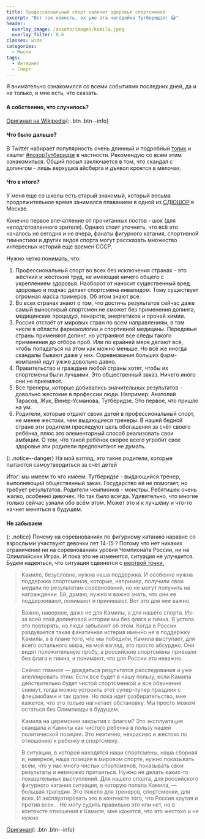 ```yaml
---
title: Профессиональный спорт калечит здоровье спортсменов
excerpt: "Вот так новость, ох уже эта негодяйка Тутберидзе! 😂"
header:
  overlay_image: /assets/images/kamila.jpeg
  overlay_filter: 0.6
classes: wide
categories:
  - Мысли
tags:
  - Интернет
  - Спорт
---
```


Я внимательно ознакомился со всеми событиями последних дней, да и не только, и мне есть, что сказать.

#### А собственно, что случилось?

[Оригинал на Wikipedia](https://ru.wikipedia.org/wiki/%D0%92%D0%B0%D0%BB%D0%B8%D0%B5%D0%B2%D0%B0,_%D0%9A%D0%B0%D0%BC%D0%B8%D0%BB%D0%B0_%D0%92%D0%B0%D0%BB%D0%B5%D1%80%D1%8C%D0%B5%D0%B2%D0%BD%D0%B0#%D0%A1%D0%B8%D1%82%D1%83%D0%B0%D1%86%D0%B8%D1%8F_%D1%81_%D0%B4%D0%BE%D0%BF%D0%B8%D0%BD%D0%B3-%D0%BF%D1%80%D0%BE%D0%B1%D0%B0%D0%BC%D0%B8){: .btn .btn--info}

#### Что было дальше?

В Twitter набирает популярность очень длинный и подробный [топик](https://twitter.com/lexis_amonet/status/1492215015255990280) и хэштег [#позорТутберидзе](https://twitter.com/hashtag/%D0%BF%D0%BE%D0%B7%D0%BE%D1%80%D0%A2%D1%83%D1%82%D0%B1%D0%B5%D1%80%D0%B8%D0%B4%D0%B7%D0%B5?src=hashtag_click) в частности. Рекомендую со всем этим ознакомиться. Общий посыл заключается в том, что скандал с допингом - лишь верхушка айсберга и дъявол кроется в мелочах.

#### Что в итоге?

У меня еще со школы есть старый знакомый, который весьма продолжительное время занимался плаванием в одной из [СДЮШОР](https://2gis.ru/moscow/search/%D0%A1%D0%BF%D0%BE%D1%80%D1%82%D0%B8%D0%B2%D0%BD%D1%8B%D0%B5%20%D1%88%D0%BA%D0%BE%D0%BB%D1%8B%20%2F%20%D0%A1%D0%94%D0%AE%D0%A8%D0%9E%D0%A0%20%2F%20%D0%94%D0%AE%D0%A1%D0%A8/rubricId/633) в Москве.

Конечно первое впечатление от прочитанных постов - шок (для неподготовленного зрителя). Однако стоит уточнить, что всё это началось не сегодня и не вчера, фанаты фигурного катания, спортивной гимнастики и других видов спорта могут рассказать множество интересных историй еще времен СССР.

Нужно четко понимать, что:
1. Профессиональный спорт во всех без исключения странах - это жёсткий и жестокий труд, не имеющий ничего общего с укреплением здоровья. Наоборот от наносит существенный вред здоровью и подчас делает спортсмена инвалидом. Тому существует огромная масса примеров. Об этом знают все. 
2. Во всех странах знают о том, что достичь результатов сейчас даже самый выносливый спортсмен не сможет без применения допинга, медицинских процедур, лекарств, энергетиков и прочей химии. 
3. Россия отстаёт от мировых стран по всем направлениям, в том числе в области фармакологии и спортивной медицины. Передовые страны применяют допинг, но устраняют все следы такого применения до отбора проб. Или по крайней мере делают всё, чтобы попадаться на этом как можно меньше. Но всё же иногда скандалы бывают даже у них. Соревнования больших фарм-компаний идут ужже довольно давно.
4. Правительство и граждане любой страны хотят, чтобы их спортсмены были лучшими. Это общественный заказ. Ничего иного они не приемлют.
5. Все тренеры, которые добивались значительных результатов - довольно жестокие в профессии люди. Например: Анатолий Тарасов, Жук, Винер-Усманова, Тутберидзе. Это первое, что пришло на ум.
6. Родители, которые отдают своих детей в профессиональный спорт, не менее жестоки, чем выдающиеся тренеры. В нашей бедной стране эти родители преследуют цель обогащения за счёт своего ребёнка, плюс это элементарный способ реализовать свои амбиции. О том, что такой ребёнок скорее всего угробит свое здоровье эти родители предпочитают не думать.

{: .notice--danger}
На мой взгляд, это такие родители, которые пытаются самоутвердиться за счёт детей

Итог: мы имеем то что имеем. Тутберидзе - выдающийся тренер, выполняющий общественный заказ. Государство ей не помогает, но требует результатов. Родители чемпионов - монстры. Ребятишек очень жалко, особенно девочек. Но так было всегда. Удивительно, что многие только сейчас узнали обо всём этом. Может это и к лучшему и что-то начнет меняться в будущем.

#### Не забываем
{: .notice}
Почему на соревнованиях по фигурному катанию наравне со взрослыми участвуют девочки лет 14-15 ? Потому что нет никаких ограничений ни на соревнованиях уровня Чемпионата России, ни на Олимпийских Играх. И пока это не изменится, ситуация не улучшится. Будем надеяться, что ситуация сдвинется с [мертвой точки.](https://lenta.ru/news/2022/02/09/tsenz/)

> Камиле, безусловно, нужна наша поддержка. И особенно нужна поддержка спортсменов, которые, например, получили свои медали по результатам соревнований, но не могут получить на награждении. Ей, думаю, нужно и важно знать, что они ее поддерживают, понимают и принимают. Вот это для нее важно.

> Важно, наверное, даже не для Камилы, а для нашего спорта. Из-за всей этой допинговой истории мы без флага и гимна. Я устала это повторять, но люди забывают об этом. Когда в России раздувается такая фанатичная истерия именно не в поддержку Камилы, а в плане того, что мы победили, Камила выступает, для всего остального мира, на мой взгляд, это просто абсурдно. Они видят положительную пробу, а российские спортсмены приехали без флага и гимна, и понимают, что для России это неважно.

> Сейчас главное — дождаться результатов расследования и уже апеллировать этим. Если все будет в нашу пользу, если Камила действительно будет чистой спортсменкой и все обвинения снимут, тогда можно устроить этот супер-пупер праздник с флешмобами и так далее. Но пока идет разбирательство, мне кажется, что это только нагнетает обстановку. Мы просто можем остаться без Олимпиады в будущем.

> Камила на церемонии закрытия с флагом? Это эксплуатация скандала и Камилы как чистого ребенка в пользу нашей политической позиции. Это неэтично, некрасиво и жестоко по отношению к ребенку и спортсмену.

> В ситуации, в которой находятся наши спортсмены, наша сборная и, наверное, наша позиция в мировом спорте, нужно показывать всем, что у нас много чистых спортсменов, показывать свои результаты и немножко притаиться. Нужно не делать каких-то показательных выступлений. Для нашего спорта, для российского фигурного катания ситуация, в которую попала Камила, — большая трагедия. Это тяжело для тренеров, спортсменки, для всех. И эксплуатировать это в контексте того, что Россия крутая и против всех… Не могу судить правильно это или нет, но в контексте отношения к Камиле, мне кажется, что это жестоко и не нужно

[Оригинал](https://sport24.ru/news/figureskating/2022-02-16-konstantinova-dlya-rossiyskogo-sporta-i-figurnogo-kataniya-situatsiya-v-kotoruyu-popala-valiyeva-bolshaya-tragediya?utm_source=telegram&utm_medium=social&utm_campaign=sport24.ru-news-figureskating-20){: .btn .btn--info}